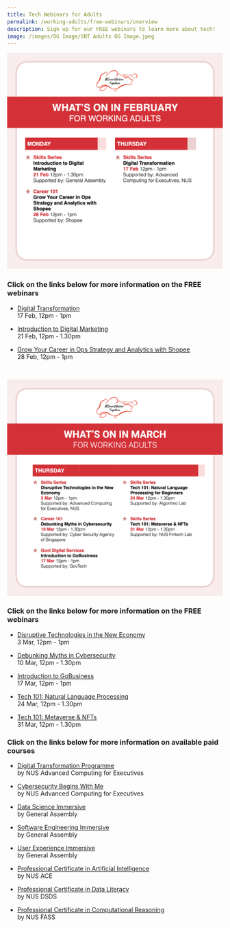 ```yaml
---
title: Tech Webinars for Adults
permalink: /working-adults/free-webinars/overview
description: Sign up for our FREE webinars to learn more about tech!
image: /images/OG Image/SNT Adults OG Image.jpeg
---
```


![Free webinars in February for working adults](/images/Overview-Feb22.jpeg)

### Click on the links below for more information on the FREE webinars

* [ Digital Transformation](/working-adults/free-webinars/digital-transformation-feb2022) <br>
17 Feb,  12pm - 1pm
 
* [Introduction to Digital Marketing](/working-adults/free-webinars/digital-marketing-feb2022)<br>
 21 Feb, 12pm - 1.30pm  
 
* [Grow Your Career in Ops Strategy and Analytics with Shopee](/working-adults/free-webinars/grow-your-career-feb2022) <br>
28 Feb, 12pm - 1pm
 

 
<br>

![Free webinars in March for working adults](/images/Overview-WA-mar.jpeg)

### Click on the links below for more information on the FREE webinars

* [Disruptive Technologies in the New Economy](/working-adults/free-webinars/disruptive-tech-mar2022) <br>
3 Mar,  12pm - 1pm
 
* [Debunking Myths in Cybersecurity](/working-adults/free-webinars/cybersecurity-mar2022)<br>
 10 Mar, 12pm - 1.30pm  
 
* [Introduction to GoBusiness](/working-adults/free-webinars/gobiz-mar2022) <br>
 17 Mar, 12pm - 1pm
 
 * [Tech 101: Natural Language Processing](/working-adults/free-webinars/nlp-mar2022)<br>
 24 Mar, 12pm - 1.30pm
 
 * [Tech 101: Metaverse & NFTs](/working-adults/free-webinars/nft-mar2022)<br>
 31 Mar, 12pm - 1.30pm
 

###  Click on the links below for more information on available paid courses

* [Digital Transformation Programme](https://ace.nus.edu.sg/event/nus-digital-transformation-programme/)<br>
 by NUS Advanced Computing for Executives 

* [Cybersecurity Begins With Me](/working-adults/cybersecurity/nus-ace)<br>
 by NUS Advanced Computing for Executives 

* [Data Science Immersive](/working-adults/paid-courses/ga-data-sci) <br>
 by General Assembly
 
* [Software Engineering Immersive](/working-adults/paid-courses/ga-software-eng) <br>
 by General Assembly
 
* [User Experience Immersive](/working-adults/paid-courses/ga-user-exp) <br>
 by General Assembly 
 
* [Professional Certificate in Artificial Intelligence](/working-adults/deep-dive/nus-ai) <br>
 by NUS ACE
 
* [Professional Certificate in Data Literacy](/working-adults/paid-courses/nus-data-lit) <br>
 by NUS DSDS
 
 * [Professional Certificate in Computational Reasoning](/working-adults/paid-courses/nus-cr) <br>
 by NUS FASS